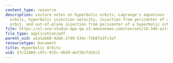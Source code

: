 ```yaml
---
content_type: resource
description: Lecture notes on hyperbolic orbits, Lagrange's equations for hyperbolic
  orbits, hyperbolic injection velocity, injection from pericenter of a hyperbolic
  orbit, and out-of-plane injection from pericenter of a hyperbolic orbit.
file: https://ol-ocw-studio-app-qa.s3.amazonaws.com/courses/16-346-astrodynamics-fall-2008/57c2248dc97c932cdb59def26cfd25c2_lec_11.pdf
file_type: application/pdf
parent_uid: a1a1abb8-4dab-27d9-534c-f2b87a3fc3af
resourcetype: Document
title: Hyperbolic Orbits
uid: 57c2248d-c97c-932c-db59-def26cfd25c2
---
```

